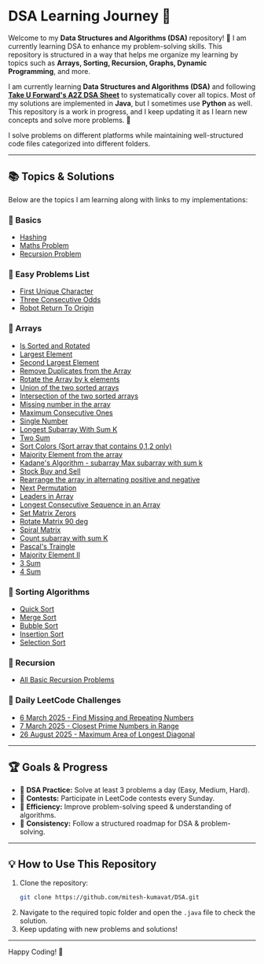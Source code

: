 # DSA Learning Journey 🚀

Welcome to my **Data Structures and Algorithms (DSA)** repository! 🎯 I am currently learning DSA to enhance my problem-solving skills. This repository is structured in a way that helps me organize my learning by topics such as **Arrays, Sorting, Recursion, Graphs, Dynamic Programming**, and more.

I am currently learning **Data Structures and Algorithms (DSA)** and following **[Take U Forward's A2Z DSA Sheet](https://takeuforward.org/strivers-a2z-dsa-course/strivers-a2z-dsa-course-sheet-2)** to systematically cover all topics. Most of my solutions are implemented in **Java**, but I sometimes use **Python** as well. This repository is a work in progress, and I keep updating it as I learn new concepts and solve more problems. 🎯

I solve problems on different platforms while maintaining well-structured code files categorized into different folders.

---

## 📚 Topics & Solutions
Below are the topics I am learning along with links to my implementations:

### 🔹 Basics
- [Hashing](Basics_of_DSA/Hashing/Hash.java)
- [Maths Problem](Basics_of_DSA/Maths)
- [Recursion Problem](Basics_of_DSA/Recursion)

### 🔹 Easy Problems List
- [First Unique Character](Easy/first_unique.py)
- [Three Consecutive Odds](Easy/ThreeOdd.java)
- [Robot Return To Origin](Easy/RobotReturnOrigin.java)

### 🔹 Arrays
- [Is Sorted and Rotated](Array/IsSorted.java)
- [Largest Element](Array/LargestElement.java)
- [Second Largest Element](Array/SecondLargest.java)
- [Remove Duplicates from the Array](Array/RemoveDuplicates.java)
- [Rotate the Array by k elements](Array/RotateArray.java)
- [Union of the two sorted arrays](Array/UnionArray.java)
- [Intersection of the two sorted arrays](Array/IntersectionArray.java)
- [Missing number in the array](Array/MissingNumber.java)
- [Maximum Consecutive Ones](Array/MaxOnes.java)
- [Single Number](Array/SingleNumber.java)
- [Longest Subarray With Sum K](Array/LongestSubArray.java)
- [Two Sum](Array/TwoSum.java)
- [Sort Colors (Sort array that contains 0,1,2 only)](Array/SortColors.java)
- [Majority Element from the array](Array/MajorityElement.java)
- [Kadane's Algorithm - subarray Max subarray with sum k](Array/KadanesAlgo.java)
- [Stock Buy and Sell](Array/StockBuySell.java)
- [Rearrange the array in alternating positive and negative](Array/RearrangeArray.java)
- [Next Permutation](Array/NextPermutation.java)
- [Leaders in Array](Array/LeadersInArray.java)
- [Longest Consecutive Sequence in an Array](Array/LongestConsecutive.java)
- [Set Matrix Zerors](Array/SetZeros.java)
- [Rotate Matrix 90 deg](Array/RotateMatrix.java)
- [Spiral Matrix](Array/SpiralMatrix.java)
- [Count subarray with sum K](Array/CountSubArray.java)
- [Pascal's Traingle](Array/PascalTriangle.java)
- [Majority Element II ](Array/MajorityElement2.java)
- [3 Sum](Array/ThreeSum.java)
- [4 Sum](Array/FourSum.java)

### 🔹 Sorting Algorithms
- [Quick Sort](Sorting/QuickSort.java)
- [Merge Sort](Sorting/MergeSort.java)
- [Bubble Sort](Sorting/BubbleSort.java)
- [Insertion Sort](Sorting/InsertionSort.java)
- [Selection Sort](Sorting/SelectionSort.java)

### 🔹 Recursion
- [All Basic Recursion Problems](Basics_of_DSA/Recursion/Recursion.java)

### 🔹 Daily LeetCode Challenges
- [6 March 2025 - Find Missing and Repeating Numbers](Leetcode_Daily/FindMissingAndRepeating.java)
- [7 March 2025 - Closest Prime Numbers in Range](Leetcode_Daily/ClosestPrimeNumber.java)
- [26 August 2025 - Maximum Area of Longest Diagonal](Leetcode_Daily/AreaOfMaxDiagonal.java)

---


## 🏆 Goals & Progress
- 📌 **DSA Practice:** Solve at least 3 problems a day (Easy, Medium, Hard).
- 📌 **Contests:** Participate in LeetCode contests every Sunday.
- 📌 **Efficiency:** Improve problem-solving speed & understanding of algorithms.
- 📌 **Consistency:** Follow a structured roadmap for DSA & problem-solving.

---

## 💡 How to Use This Repository
1. Clone the repository:
   ```sh
   git clone https://github.com/mitesh-kumavat/DSA.git
   ```
2. Navigate to the required topic folder and open the `.java` file to check the solution.
3. Keep updating with new problems and solutions!

---

Happy Coding! 🚀

